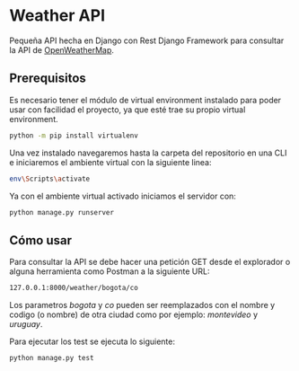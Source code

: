 # Weather API

Pequeña API hecha en Django con Rest Django Framework para consultar la API de [OpenWeatherMap](https://openweathermap.org/api).

## Prerequisitos

Es necesario tener el módulo de virtual environment instalado para poder usar con facilidad el proyecto, ya que esté trae su propio virtual environment.
```sh
python -m pip install virtualenv
```

Una vez instalado navegaremos hasta la carpeta del repositorio en una CLI e iniciaremos el ambiente virtual con la siguiente linea:
```sh
env\Scripts\activate
```

Ya con el ambiente virtual activado iniciamos el servidor con:
```sh
python manage.py runserver
```

## Cómo usar

Para consultar la API se debe hacer una petición GET desde el explorador o alguna herramienta como Postman a la siguiente URL:
```sh
127.0.0.1:8000/weather/bogota/co
```
Los parametros *bogota* y *co* pueden ser reemplazados con el nombre y codigo (o nombre) de otra ciudad como por ejemplo: *montevideo* y *uruguay*.

Para ejecutar los test se ejecuta lo siguiente:
```sh
python manage.py test
```
